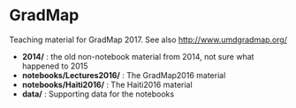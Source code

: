 # GradMap

Teaching material for GradMap 2017. See also http://www.umdgradmap.org/

* **2014/**                       : the old non-notebook material from 2014, not sure what happened to 2015
* **notebooks/Lectures2016/**     : The GradMap2016 material
* **notebooks/Haiti2016/**        : The Haiti2016 material
* **data/**                       : Supporting data for the notebooks
